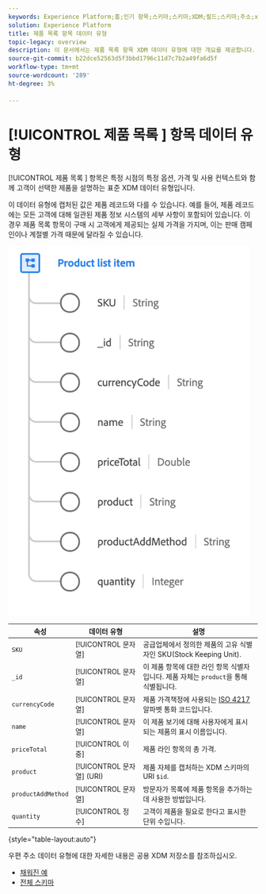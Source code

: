 ```yaml
---
keywords: Experience Platform;홈;인기 항목;스키마;스키마;XDM;필드;스키마;주소;xdm:주소;데이터 유형;데이터 유형;
solution: Experience Platform
title: 제품 목록 항목 데이터 유형
topic-legacy: overview
description: 이 문서에서는 제품 목록 항목 XDM 데이터 유형에 대한 개요를 제공합니다.
source-git-commit: b22dce52563d5f3bbd1796c11d7c7b2a49fa6d5f
workflow-type: tm+mt
source-wordcount: '289'
ht-degree: 3%

---
```


# [!UICONTROL 제품 목록 ] 항목 데이터 유형

[!UICONTROL 제품 목록 ] 항목은 특정 시점의 특정 옵션, 가격 및 사용 컨텍스트와 함께 고객이 선택한 제품을 설명하는 표준 XDM 데이터 유형입니다.

이 데이터 유형에 캡처된 값은 제품 레코드와 다를 수 있습니다. 예를 들어, 제품 레코드에는 모든 고객에 대해 일관된 제품 정보 시스템의 세부 사항이 포함되어 있습니다. 이 경우 제품 목록 항목이 구매 시 고객에게 제공되는 실제 가격을 가지며, 이는 판매 캠페인이나 계절별 가격 때문에 달라질 수 있습니다.

![](../images/data-types/product-list-item.png)

| 속성 | 데이터 유형 | 설명 |
| --- | --- | --- |
| `SKU` | [!UICONTROL 문자열] | 공급업체에서 정의한 제품의 고유 식별자인 SKU(Stock Keeping Unit). |
| `_id` | [!UICONTROL 문자열] | 이 제품 항목에 대한 라인 항목 식별자입니다. 제품 자체는 `product`을 통해 식별됩니다. |
| `currencyCode` | [!UICONTROL 문자열] | 제품 가격책정에 사용되는 [ISO 4217](https://www.iso.org/iso-4217-currency-codes.html) 알파벳 통화 코드입니다. |
| `name` | [!UICONTROL 문자열] | 이 제품 보기에 대해 사용자에게 표시되는 제품의 표시 이름입니다. |
| `priceTotal` | [!UICONTROL 이중] | 제품 라인 항목의 총 가격. |
| `product` | [!UICONTROL 문자열] (URI) | 제품 자체를 캡처하는 XDM 스키마의 URI `$id`. |
| `productAddMethod` | [!UICONTROL 문자열] | 방문자가 목록에 제품 항목을 추가하는 데 사용한 방법입니다. |
| `quantity` | [!UICONTROL 정수] | 고객이 제품을 필요로 한다고 표시한 단위 수입니다. |

{style=&quot;table-layout:auto&quot;}

우편 주소 데이터 유형에 대한 자세한 내용은 공용 XDM 저장소를 참조하십시오.

* [채워진 예](https://github.com/adobe/xdm/blob/master/components/datatypes/productlistitem.example.1.json)
* [전체 스키마](https://github.com/adobe/xdm/blob/master/components/datatypes/productlistitem.schema.json)
